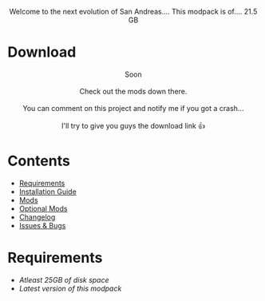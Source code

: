 <h3 align="center"></h3><br>
<p align="center">
Welcome to the next evolution of San Andreas.... 
This modpack is of.... 21.5 GB

# Download
<p align="center">Soon
<br><br>
Check out the mods down there.
<br><br>
You can comment on this project and notify me if you got a crash...
<br><br>
I'll try to give you guys the download link 👍</p>

# Contents
- [Requirements](#requirements)
- [Installation Guide](#installation-guide)
- [Mods](#mods)
- [Optional Mods](#optional-mods)
- [Changelog](#changelog)
- [Issues & Bugs](#issues--bugs)

# Requirements
- *Atleast 25GB of disk space*
- *Latest version of this modpack*
